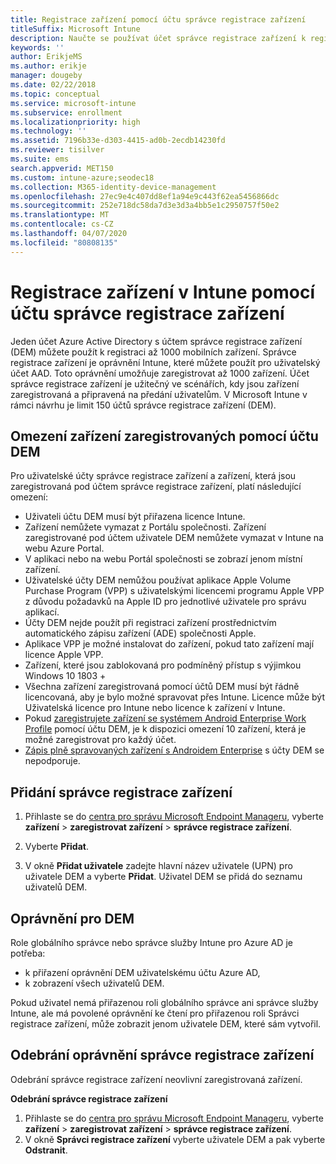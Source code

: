 ```yaml
---
title: Registrace zařízení pomocí účtu správce registrace zařízení
titleSuffix: Microsoft Intune
description: Naučte se používat účet správce registrace zařízení k registraci zařízení v Intune.
keywords: ''
author: ErikjeMS
ms.author: erikje
manager: dougeby
ms.date: 02/22/2018
ms.topic: conceptual
ms.service: microsoft-intune
ms.subservice: enrollment
ms.localizationpriority: high
ms.technology: ''
ms.assetid: 7196b33e-d303-4415-ad0b-2ecdb14230fd
ms.reviewer: tisilver
ms.suite: ems
search.appverid: MET150
ms.custom: intune-azure;seodec18
ms.collection: M365-identity-device-management
ms.openlocfilehash: 27ec9e4c407dd8ef1a94e9c443f62ea5456866dc
ms.sourcegitcommit: 252e718dc58da7d3e3d3a4bb5e1c2950757f50e2
ms.translationtype: MT
ms.contentlocale: cs-CZ
ms.lasthandoff: 04/07/2020
ms.locfileid: "80808135"
---
```

# <a name="enroll-devices-in-intune-by-using-a-device-enrollment-manager-account"></a>Registrace zařízení v Intune pomocí účtu správce registrace zařízení

Jeden účet Azure Active Directory s účtem správce registrace zařízení (DEM) můžete použít k registraci až 1000 mobilních zařízení. Správce registrace zařízení je oprávnění Intune, které můžete použít pro uživatelský účet AAD. Toto oprávnění umožňuje zaregistrovat až 1000 zařízení. Účet správce registrace zařízení je užitečný ve scénářích, kdy jsou zařízení zaregistrovaná a připravená na předání uživatelům. V Microsoft Intune v rámci návrhu je limit 150 účtů správce registrace zařízení (DEM).

## <a name="limitations-of-devices-that-are-enrolled-with-a-dem-account"></a>Omezení zařízení zaregistrovaných pomocí účtu DEM

Pro uživatelské účty správce registrace zařízení a zařízení, která jsou zaregistrovaná pod účtem správce registrace zařízení, platí následující omezení:

- Uživateli účtu DEM musí být přiřazena licence Intune.
- Zařízení nemůžete vymazat z Portálu společnosti. Zařízení zaregistrované pod účtem uživatele DEM nemůžete vymazat v Intune na webu Azure Portal.
- V aplikaci nebo na webu Portál společnosti se zobrazí jenom místní zařízení.
- Uživatelské účty DEM nemůžou používat aplikace Apple Volume Purchase Program (VPP) s uživatelskými licencemi programu Apple VPP z důvodu požadavků na Apple ID pro jednotlivé uživatele pro správu aplikací.
- Účty DEM nejde použít při registraci zařízení prostřednictvím automatického zápisu zařízení (ADE) společnosti Apple.
- Aplikace VPP je možné instalovat do zařízení, pokud tato zařízení mají licence Apple VPP.
- Zařízení, které jsou zablokovaná pro podmíněný přístup s výjimkou Windows 10 1803 +
- Všechna zařízení zaregistrovaná pomocí účtů DEM musí být řádně licencovaná, aby je bylo možné spravovat přes Intune. Licence může být Uživatelská licence pro Intune nebo licence k zařízení v Intune.
- Pokud [zaregistrujete zařízení se systémem Android Enterprise Work Profile](android-work-profile-enroll.md) pomocí účtu DEM, je k dispozici omezení 10 zařízení, která je možné zaregistrovat pro každý účet.
- [Zápis plně spravovaných zařízení s Androidem Enterprise](android-fully-managed-enroll.md) s účty DEM se nepodporuje.

## <a name="add-a-device-enrollment-manager"></a>Přidání správce registrace zařízení

1. Přihlaste se do [centra pro správu Microsoft Endpoint Manageru](https://go.microsoft.com/fwlink/?linkid=2109431), vyberte **zařízení** > **zaregistrovat zařízení** > **správce registrace zařízení**.

2. Vyberte **Přidat**.

3. V okně **Přidat uživatele** zadejte hlavní název uživatele (UPN) pro uživatele DEM a vyberte **Přidat**. Uživatel DEM se přidá do seznamu uživatelů DEM.

## <a name="permissions-for-dem"></a>Oprávnění pro DEM

Role globálního správce nebo správce služby Intune pro Azure AD je potřeba:
- k přiřazení oprávnění DEM uživatelskému účtu Azure AD,
- k zobrazení všech uživatelů DEM.

Pokud uživatel nemá přiřazenou roli globálního správce ani správce služby Intune, ale má povolené oprávnění ke čtení pro přiřazenou roli Správci registrace zařízení, může zobrazit jenom uživatele DEM, které sám vytvořil.


## <a name="remove-device-enrollment-manager-permissions"></a>Odebrání oprávnění správce registrace zařízení

Odebrání správce registrace zařízení neovlivní zaregistrovaná zařízení.

**Odebrání správce registrace zařízení**

1. Přihlaste se do [centra pro správu Microsoft Endpoint Manageru](https://go.microsoft.com/fwlink/?linkid=2109431), vyberte **zařízení** > **zaregistrovat zařízení** > **správce registrace zařízení**.
2. V okně **Správci registrace zařízení** vyberte uživatele DEM a pak vyberte **Odstranit**.

